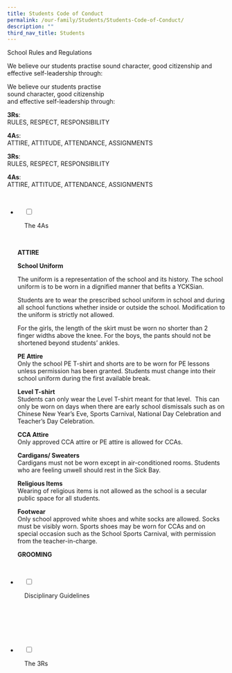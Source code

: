 ```yaml
---
title: Students Code of Conduct
permalink: /our-family/Students/Students-Code-of-Conduct/
description: ""
third_nav_title: Students
---
```

School Rules and Regulations

We believe our students practise sound character, good citizenship and effective self-leadership through:

We believe our students practise  
sound character, good citizenship  
and effective self-leadership through:

**3Rs**:  
RULES, RESPECT, RESPONSIBILITY

**4A**s:  
ATTIRE, ATTITUDE, ATTENDANCE, ASSIGNMENTS

**3Rs**:  
RULES, RESPECT, RESPONSIBILITY

**4As**:  
ATTIRE, ATTITUDE, ATTENDANCE, ASSIGNMENTS

<ul class="jekyllcodex_accordion">

  <li>

    <input type="checkbox" id="accordion1">

    <label for="accordion1">The 4As</label>

    <div>

<p> <b>ATTIRE</b>

  

<b>School Uniform</b>  

The uniform is a representation of the school and its history. The school uniform is to be worn in a dignified manner that befits a YCKSian.

Students are to wear the prescribed school uniform in school and during all school functions whether inside or outside the school. Modification to the uniform is strictly not allowed.

For the girls, the length of the skirt must be worn no shorter than 2 finger widths above the knee. For the boys, the pants should not be shortened beyond students’ ankles.

<b>PE Attire</b>  
Only the school PE T-shirt and shorts are to be worn for PE lessons unless permission has been granted. Students must change into their school uniform during the first available break.

<b>Level T-shirt</b>  
Students can only wear the Level T-shirt meant for that level.  This can only be worn on days when there are early school dismissals such as on Chinese New Year’s Eve, Sports Carnival, National Day Celebration and Teacher’s Day Celebration.

<b>CCA Attire</b>  
Only approved CCA attire or PE attire is allowed for CCAs.

<b>Cardigans/ Sweaters</b>  
Cardigans must not be worn except in air-conditioned rooms. Students who are feeling unwell should rest in the Sick Bay.

<b>Religious Items</b>  
Wearing of religious items is not allowed as the school is a secular public space for all students.

<b>Footwear</b>  
Only school approved white shoes and white socks are allowed. Socks must be visibly worn. Sports shoes may be worn for CCAs and on special occasion such as the School Sports Carnival, with permission from the teacher-in-charge.

  

  

<b>GROOMING</b>
			</p>

    </div>

</li>
	<li>

    <input type="checkbox" id="accordion2">

    <label for="accordion2">Disciplinary Guidelines</label>

    <div>

      <p> </p>

    </div>

</li>
	
<li>

    <input type="checkbox" id="accordion3">

    <label for="accordion3">The 3Rs</label>

    <div>

<p> </p>

    </div>

</li>
	
	

	
</ul>